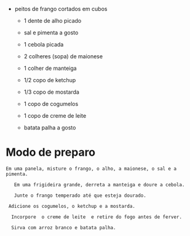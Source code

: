  - peitos de frango cortados em cubos
     -    1 dente de alho picado
        
     - sal e pimenta a gosto
        
     - 1 cebola picada
        
     - 2 colheres (sopa) de maionese
        
     - 1 colher de manteiga
        
     - 1/2  copo de ketchup
        
     - 1/3 copo de mostarda
        
     -  1 copo de cogumelos
        
     -  1 copo de creme de leite
        
     - batata palha  a gosto

# Modo de preparo

    Em uma panela, misture o frango, o alho, a maionese, o sal e a  pimenta.
     
       Em uma frigideira grande, derreta a manteiga e doure a cebola.
     
       Junte o frango temperado até que esteja dourado.
     
     Adicione os cogumelos, o ketchup e a mostarda.
     
      Incorpore  o creme de leite  e retire do fogo antes de ferver.
     
      Sirva com arroz branco e batata palha.